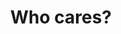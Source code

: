 ---
title: 		'Who cares?'
link: 		'http://vimeo.com/68208877'
thumbnail: 	'./images/who-cares.jpg'
---